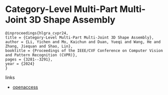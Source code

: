 # Category-Level Multi-Part Multi-Joint 3D Shape Assembly

```
@inproceedings{hlgra_cvpr24,
title = {Category-Level Multi-Part Multi-Joint 3D Shape Assembly},
author = {Li, Yichen and Mo, Kaichun and Duan, Yueqi and Wang, He and Zhang, Jiequan and Shao, Lin},
booktitle = {Proceedings of the IEEE/CVF Conference on Computer Vision and Pattern Recognition (CVPR)},
pages = {3281--3291},
year = {2024}
}
```

links
- [openaccess](https://openaccess.thecvf.com//content/CVPR2024/html/Li_Category-Level_Multi-Part_Multi-Joint_3D_Shape_Assembly_CVPR_2024_paper.html)
